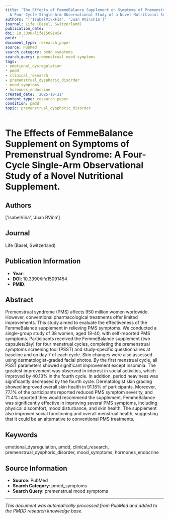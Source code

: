 ```yaml
---
title: 'The Effects of FemmeBalance Supplement on Symptoms of Premenstrual Syndrome:
  A Four-Cycle Single-Arm Observational Study of a Novel Nutritional Supplement.'
authors: "['IsabelVi\xF1a', 'Juan RVi\xF1a']"
journal: Life (Basel, Switzerland)
publication_date: ''
doi: 10.3390/life15091454
pmid: ''
document_type: research_paper
source: PubMed
search_category: pmdd_symptoms
search_query: premenstrual mood symptoms
tags:
- emotional_dysregulation
- pmdd
- clinical_research
- premenstrual_dysphoric_disorder
- mood_symptoms
- hormones_endocrine
created_date: '2025-10-21'
content_type: research_paper
condition: pmdd
topic: premenstrual_dysphoric_disorder
---
```


# The Effects of FemmeBalance Supplement on Symptoms of Premenstrual Syndrome: A Four-Cycle Single-Arm Observational Study of a Novel Nutritional Supplement.

## Authors
['IsabelViña', 'Juan RViña']

## Journal
Life (Basel, Switzerland)

## Publication Information
- **Year**: 
- **DOI**: 10.3390/life15091454
- **PMID**: 

## Abstract
Premenstrual syndrome (PMS) affects 950 million women worldwide. However, conventional pharmacological treatments offer limited improvements. This study aimed to evaluate the effectiveness of the FemmeBalance supplement in relieving PMS symptoms. We conducted a single-group study of 38 women, aged 18-40, with self-reported PMS symptoms. Participants received the FemmeBalance supplement (two capsules/day) for four menstrual cycles, completing the premenstrual symptoms screening tool (PSST) and study-specific questionnaires at baseline and on day 7 of each cycle. Skin changes were also assessed using dermatologist-graded facial photos. By the first menstrual cycle, all PSST parameters showed significant improvement except insomnia. The greatest improvement was observed in interest in social activities, which improved by 40.13% in the fourth cycle. In addition, period heaviness was significantly decreased by the fourth cycle. Dermatologist skin grading showed improved overall skin health in 91.18% of participants. Moreover, 77.1% of the participants reported reduced PMS symptom severity, and 71.4% reported they would recommend the supplement. FemmeBalance was significantly effective in improving several PMS symptoms, including physical discomfort, mood disturbance, and skin health. The supplement also improved social functioning and overall menstrual health, suggesting that it could be an alternative to conventional PMS treatments.

## Keywords
emotional_dysregulation, pmdd, clinical_research, premenstrual_dysphoric_disorder, mood_symptoms, hormones_endocrine

## Source Information
- **Source**: PubMed
- **Search Category**: pmdd_symptoms
- **Search Query**: premenstrual mood symptoms

---
*This document was automatically processed from PubMed and added to the PMDD research knowledge base.*
